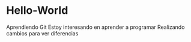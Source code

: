 # Hello-World
Aprendiendo Git
Estoy interesando en aprender a programar 
Realizando cambios para ver diferencias 
